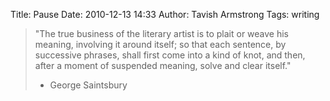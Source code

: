 Title: Pause
Date: 2010-12-13 14:33
Author: Tavish Armstrong
Tags: writing

> "The true business of the literary artist is to plait or weave his
> meaning, involving it around itself; so that each sentence, by
> successive phrases, shall first come into a kind of knot, and then,
> after a moment of suspended meaning, solve and clear itself."
>
> - George Saintsbury


